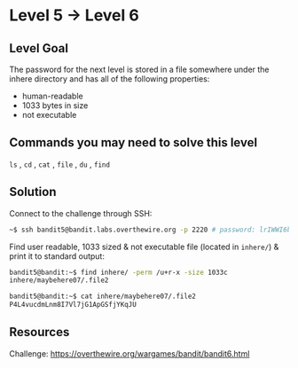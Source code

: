 # Level 5 → Level 6

## Level Goal
The password for the next level is stored in a file somewhere under the inhere directory and has all of the following properties:
- human-readable
- 1033 bytes in size
- not executable

## Commands you may need to solve this level
`ls` , `cd` , `cat` , `file` , `du` , `find`

## Solution

Connect to the challenge through SSH:

```sh
~$ ssh bandit5@bandit.labs.overthewire.org -p 2220 # password: lrIWWI6bB37kxfiCQZqUdOIYfr6eEeqR
```

Find user readable, 1033 sized & not executable file (located in `inhere/`) & print it to standard output:

```sh
bandit5@bandit:~$ find inhere/ -perm /u+r-x -size 1033c
inhere/maybehere07/.file2

bandit5@bandit:~$ cat inhere/maybehere07/.file2
P4L4vucdmLnm8I7Vl7jG1ApGSfjYKqJU
```

## Resources

Challenge: https://overthewire.org/wargames/bandit/bandit6.html